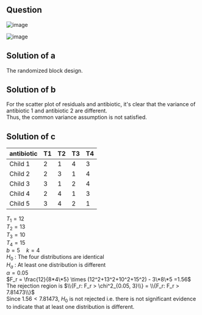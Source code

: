 ## Question

![image](https://github.com/user-attachments/assets/e8037c56-d6f2-45ae-809a-b4eb26d6a6fb)

![image](https://github.com/user-attachments/assets/f7144840-ac99-4830-a0e0-eef0e37c9f84)

## Solution of a

The randomized block design.

## Solution of b

For the scatter plot of residuals and antibiotic, it's clear that the variance of antibiotic 1 and antibiotic 2 are different.  
Thus, the common variance assumption is not satisfied.

## Solution of c

|antibiotic| T1| T2| T3| T4|
|----------|---|---|---|---|
|  Child 1 | 2 | 1 | 4 | 3 |
|  Child 2 | 2 | 3 | 1 | 4 |
|  Child 3 | 3 | 1 | 2 | 4 |
|  Child 4 | 2 | 4 | 1 | 3 |
|  Child 5 | 3 | 4 | 2 | 1 |

$T_1 = 12$  
$T_2 = 13$  
$T_3 = 10$  
$T_4 = 15$  
$b = 5 \quad k = 4$  
$H_0$ : The four distributions are identical  
$H_a$ : At least one distribution is different  
$\alpha = 0.05$  
$F_r = \frac{12}{8*4\*5} \times (12^2+13^2+10^2+15^2) - 3\*8\*5 =1.56$  
The rejection region is $\\{F_r: F_r > \chi^2_{0.05, 3}\\} = \\{F_r: F_r > 7.81473\\}$  
Since $1.56 < 7.81473$, $H_0$ is not rejected i.e. there is not significant evidence to indicate that at least one distribution is different.  
